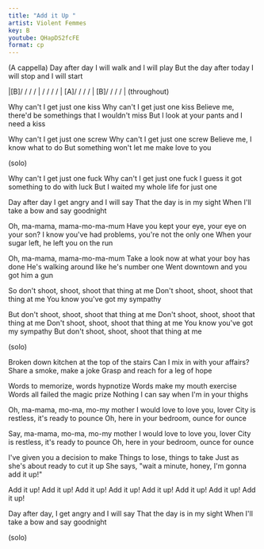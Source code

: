 ```yaml
---
title: "Add it Up "
artist: Violent Femmes
key: B
youtube: QHapDS2fcFE
format: cp
---
```


(A cappella)
Day after day
I will walk and I will play
But the day after today
I will stop and I will start

|[B]/ / / / | / / / / | [A]/ / / / | [B]/ / / / | (throughout)

Why can't I get just one kiss
Why can't I get just one kiss
Believe me, there'd be somethings that I wouldn't miss
But I look at your pants and I need a kiss

Why can't I get just one screw
Why can't I get just one screw
Believe me, I know what to do
But something won't let me make love to you

(solo)

Why can't I get just one fuck
Why can't I get just one fuck
I guess it got something to do with luck
But I waited my whole life for just one

Day after day
I get angry and I will say
That the day is in my sight
When I'll take a bow and say goodnight

Oh, ma-mama, mama-mo-ma-mum
Have you kept your eye, your eye on your son?
I know you've had problems, you're not the only one
When your sugar left, he left you on the run

Oh, ma-mama, mama-mo-ma-mum
Take a look now at what your boy has done
He's walking around like he's number one
Went downtown and you got him a gun

So don't shoot, shoot, shoot that thing at me
Don't shoot, shoot, shoot that thing at me
You know you've got my sympathy

But don't shoot, shoot, shoot that thing at me
Don't shoot, shoot, shoot that thing at me
Don't shoot, shoot, shoot that thing at me
You know you've got my sympathy
But don't shoot, shoot, shoot that thing at me

(solo)

Broken down kitchen at the top of the stairs
Can I mix in with your affairs?
Share a smoke, make a joke
Grasp and reach for a leg of hope

Words to memorize, words hypnotize
Words make my mouth exercise
Words all failed the magic prize
Nothing I can say when I'm in your thighs

Oh, ma-mama, mo-ma, mo-my mother
I would love to love you, lover
City is restless, it's ready to pounce
Oh, here in your bedroom, ounce for ounce

Say, ma-mama, mo-ma, mo-my mother
I would love to love you, lover
City is restless, it's ready to pounce
Oh, here in your bedroom, ounce for ounce

I've given you a decision to make
Things to lose, things to take
Just as she's about ready to cut it up
She says, "wait a minute, honey, I'm gonna add it up!"

Add it up! Add it up! Add it up! Add it up!
Add it up! Add it up! Add it up! Add it up!

Day after day, I get angry and I will say
That the day is in my sight
When I'll take a bow and say goodnight

(solo)
